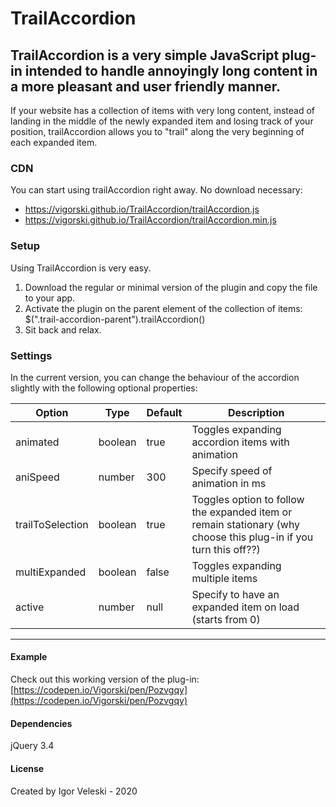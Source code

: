 # TrailAccordion
TrailAccordion is a very simple JavaScript plug-in intended to handle annoyingly long content in a more pleasant and user friendly manner.
-------
If your website has a collection of items with very long content, instead of landing in the middle of the newly expanded item and losing track of your position, trailAccordion allows you to "trail" along the very beginning of each expanded item.

### CDN
You can start using trailAccordion right away. No download necessary:
- https://vigorski.github.io/TrailAccordion/trailAccordion.js
- https://vigorski.github.io/TrailAccordion/trailAccordion.min.js


### Setup
Using TrailAccordion is very easy.

1. Download the regular or minimal version of the plugin and copy the file to your app.
2. Activate the plugin on the parent element of the collection of items: $(".trail-accordion-parent").trailAccordion()
3. Sit back and relax.

### Settings
In the current version, you can change the behaviour of the accordion slightly with the following optional properties:

Option | Type | Default | Description
------ | ---- | ------- | -----------
animated | boolean | true | Toggles expanding accordion items with animation
aniSpeed | number | 300 | Specify speed of animation in ms
trailToSelection | boolean | true | Toggles option to follow the expanded item or remain stationary (why choose this plug-in if you turn this off??)
multiExpanded | boolean | false | Toggles expanding multiple items
active | number | null | Specify to have an expanded item on load (starts from 0)
------

#### Example
Check out this working version of the plug-in:
[https://codepen.io/Vigorski/pen/Pozvgqy](https://codepen.io/Vigorski/pen/Pozvgqy)

#### Dependencies

jQuery 3.4

#### License

Created by Igor Veleski - 2020
